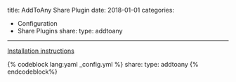 title: AddToAny Share Plugin
date: 2018-01-01
categories:
- Configuration
- Share Plugins
share:
    type: addtoany
---

[Installation instructions](https://www.addtoany.com/buttons/)

{% codeblock lang:yaml _config.yml %}
share:
    type: addtoany
{% endcodeblock%}
